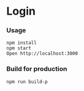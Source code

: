 # Login

### Usage
```
npm install
npm start
Open http://localhost:3000
```
### Build for production
```
npm run build-p
```


